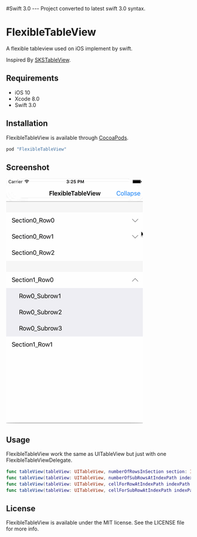 
#Swift 3.0 --- Project converted to latest swift 3.0 syntax.  


# FlexibleTableView

A flexible tableview used on iOS implement by swift.

Inspired By [SKSTableView](https://github.com/sakkaras/SKSTableView).

## Requirements
- iOS 10
- Xcode 8.0
- Swift 3.0

## Installation

FlexibleTableView is available through [CocoaPods](http://cocoapods.org).

```ruby
pod "FlexibleTableView"
```

## Screenshot
![FlexibleTableView](Screenshot.gif)

## Usage

FlexibleTableView work the same as UITableView but just with one FlexibleTableViewDelegate.

```swift
func tableView(tableView: UITableView, numberOfRowsInSection section: Int) -> Int
func tableView(tableView: UITableView, numberOfSubRowsAtIndexPath indexPath: NSIndexPath) -> Int
func tableView(tableView: UITableView, cellForRowAtIndexPath indexPath: NSIndexPath) -> UITableViewCell
func tableView(tableView: UITableView, cellForSubRowAtIndexPath indexPath: FlexibleIndexPath) -> UITableViewCell
```

## License

FlexibleTableView is available under the MIT license. See the LICENSE file for more info.
